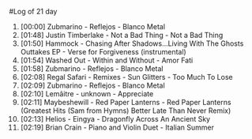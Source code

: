 #Log of 21 day

1. [00:00] Zubmarino - Reflejos - Blanco Metal
1. [01:48] Justin Timberlake - Not a Bad Thing - Not a Bad Thing
1. [01:50] Hammock - Chasing After Shadows...Living With The Ghosts Outtakes EP - Verse for Forgiveness (instrumental)
1. [01:54] Washed Out - Within and Without - Amor Fati
1. [01:58] Zubmarino - Reflejos - Blanco Metal
1. [02:08] Regal Safari - Remixes - Sun Glitters - Too Much To Lose
1. [02:09] Zubmarino - Reflejos - Blanco Metal
1. [02:10] Lemâitre - unknown - Appreciate
1. [02:11] Maybeshewill - Red Paper Lanterns - Red Paper Lanterns (Greatest Hits (Sam from Hymns) Better Late Than Never Remix)
1. [02:13] Helios - Eingya - Dragonfly Across An Ancient Sky
1. [02:19] Brian Crain - Piano and Violin Duet - Italian Summer
